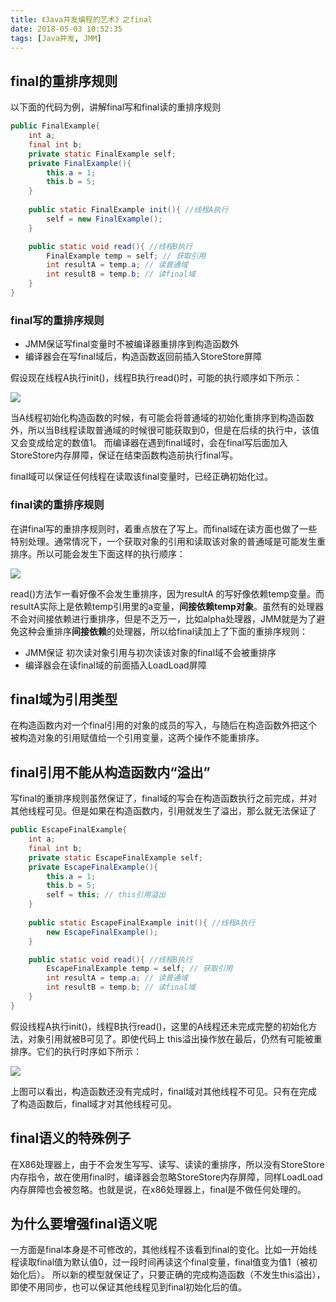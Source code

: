 ```yaml
---
title: 《Java并发编程的艺术》之final
date: 2018-05-03 10:52:35
tags: [Java并发, JMM]
---
```


## final的重排序规则
以下面的代码为例，讲解final写和final读的重排序规则
```java
public FinalExample{
    int a;
    final int b;
    private static FinalExample self;
    private FinalExample(){
        this.a = 1;
        this.b = 5;
    }
    
    public static FinalExample init(){ //线程A执行
        self = new FinalExample();
    }

    public static void read(){ //线程B执行
        FinalExample temp = self; // 获取引用
        int resultA = temp.a; // 读普通域
        int resultB = temp.b; // 读final域
    }
}
```

### final写的重排序规则
* JMM保证写final变量时不被编译器重排序到构造函数外
* 编译器会在写final域后，构造函数返回前插入StoreStore屏障

假设现在线程A执行init()，线程B执行read()时，可能的执行顺序如下所示：

![](https://blog-1252749790.cos.ap-shanghai.myqcloud.com/JavaConcurrent/final_write_sequence.png)

当A线程初始化构造函数的时候，有可能会将普通域的初始化重排序到构造函数外，所以当B线程读取普通域的时候很可能获取到0，但是在后续的执行中，该值又会变成给定的数值1。
而编译器在遇到final域时，会在final写后面加入StoreStore内存屏障，保证在结束函数构造前执行final写。

final域可以保证任何线程在读取该final变量时，已经正确初始化过。

### final读的重排序规则
在讲final写的重排序规则时，着重点放在了写上。而final域在读方面也做了一些特别处理。通常情况下，一个获取对象的引用和读取该对象的普通域是可能发生重排序。所以可能会发生下面这样的执行顺序：

![](https://blog-1252749790.cos.ap-shanghai.myqcloud.com/JavaConcurrent/final_read_sequence.png)

read()方法乍一看好像不会发生重排序，因为resultA 的写好像依赖temp变量。而resultA实际上是依赖temp引用里的a变量，**间接依赖temp对象**。虽然有的处理器不会对间接依赖进行重排序，但是不乏万一，比如alpha处理器，JMM就是为了避免这种会重排序**间接依赖**的处理器，所以给final读加上了下面的重排序规则：

* JMM保证 初次读对象引用与初次读该对象的final域不会被重排序
* 编译器会在读final域的前面插入LoadLoad屏障

## final域为引用类型
在构造函数内对一个final引用的对象的成员的写入，与随后在构造函数外把这个被构造对象的引用赋值给一个引用变量，这两个操作不能重排序。

## final引用不能从构造函数内“溢出”
写final的重排序规则虽然保证了，final域的写会在构造函数执行之前完成，并对其他线程可见。但是如果在构造函数内，引用就发生了溢出，那么就无法保证了
```java
public EscapeFinalExample{
    int a;
    final int b;
    private static EscapeFinalExample self;
    private EscapeFinalExample(){
        this.a = 1;
        this.b = 5;
        self = this; // this引用溢出
    }
    
    public static EscapeFinalExample init(){ //线程A执行
        new EscapeFinalExample();
    }

    public static void read(){ //线程B执行
        EscapeFinalExample temp = self; // 获取引用
        int resultA = temp.a; // 读普通域
        int resultB = temp.b; // 读final域
    }
}
```
假设线程A执行init()，线程B执行read()，这里的A线程还未完成完整的初始化方法，对象引用就被B可见了。即使代码上 this溢出操作放在最后，仍然有可能被重排序。它们的执行时序如下所示：

![](https://blog-1252749790.cos.ap-shanghai.myqcloud.com/JavaConcurrent/final_escape_sequence.png)

上图可以看出，构造函数还没有完成时，final域对其他线程不可见。只有在完成了构造函数后，final域才对其他线程可见。

## final语义的特殊例子
在X86处理器上，由于不会发生写写、读写、读读的重排序，所以没有StoreStore内存指令，故在使用final时，编译器会忽略StoreStore内存屏障，同样LoadLoad内存屏障也会被忽略。也就是说，在x86处理器上，final是不做任何处理的。

## 为什么要增强final语义呢
一方面是final本身是不可修改的，其他线程不该看到final的变化。比如一开始线程读取final值为默认值0，过一段时间再读这个final变量，final值变为值1（被初始化后）。
所以新的模型就保证了，只要正确的完成构造函数（不发生this溢出），即使不用同步，也可以保证其他线程见到final初始化后的值。
